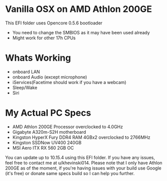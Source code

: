 # Vanilla OSX on AMD Athlon 200GE

This EFI folder uses Opencore 0.5.6 bootloader

  - You need to change the SMBIOS as it may have been used already
  - Might work for other 17h CPUs

# Whats Working
  - onboard LAN
  - onboard Audio (except microphone)
  - iServices(Facetime should work if you have a webcam)
  - Sleep/Wake
  - Siri

# My Actual PC Specs
  - AMD Athlon 200GE Processor overclocked to 4.0GHz
  - Gigabyte A320m-S2H motherboard
  - Kingston HyperX Fury DDR4 RAM 4GBx2 overclocked to 2766MHz
  - Kingston SSDNow UV400 240GB
  - MSI Aero ITX RX 560 2GB OC

You can update up to 10.15.4 using this EFI folder.
If you have any issues, feel free to contact me at u/khevinski014.
Please note that I only have Athlon 200GE as of the moment, if you're having issues with your build use Google (it's free) or donate same specs build so I can help you further.
